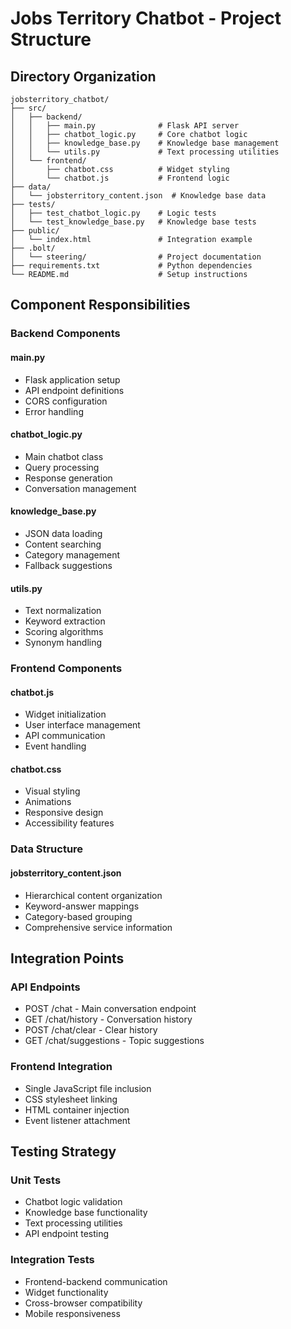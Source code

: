 # Jobs Territory Chatbot - Project Structure

## Directory Organization

```
jobsterritory_chatbot/
├── src/
│   ├── backend/
│   │   ├── main.py              # Flask API server
│   │   ├── chatbot_logic.py     # Core chatbot logic
│   │   ├── knowledge_base.py    # Knowledge base management
│   │   └── utils.py             # Text processing utilities
│   └── frontend/
│       ├── chatbot.css          # Widget styling
│       └── chatbot.js           # Frontend logic
├── data/
│   └── jobsterritory_content.json  # Knowledge base data
├── tests/
│   ├── test_chatbot_logic.py    # Logic tests
│   └── test_knowledge_base.py   # Knowledge base tests
├── public/
│   └── index.html               # Integration example
├── .bolt/
│   └── steering/                # Project documentation
├── requirements.txt             # Python dependencies
└── README.md                    # Setup instructions
```

## Component Responsibilities

### Backend Components

#### main.py
- Flask application setup
- API endpoint definitions
- CORS configuration
- Error handling

#### chatbot_logic.py
- Main chatbot class
- Query processing
- Response generation
- Conversation management

#### knowledge_base.py
- JSON data loading
- Content searching
- Category management
- Fallback suggestions

#### utils.py
- Text normalization
- Keyword extraction
- Scoring algorithms
- Synonym handling

### Frontend Components

#### chatbot.js
- Widget initialization
- User interface management
- API communication
- Event handling

#### chatbot.css
- Visual styling
- Animations
- Responsive design
- Accessibility features

### Data Structure

#### jobsterritory_content.json
- Hierarchical content organization
- Keyword-answer mappings
- Category-based grouping
- Comprehensive service information

## Integration Points

### API Endpoints
- POST /chat - Main conversation endpoint
- GET /chat/history - Conversation history
- POST /chat/clear - Clear history
- GET /chat/suggestions - Topic suggestions

### Frontend Integration
- Single JavaScript file inclusion
- CSS stylesheet linking
- HTML container injection
- Event listener attachment

## Testing Strategy

### Unit Tests
- Chatbot logic validation
- Knowledge base functionality
- Text processing utilities
- API endpoint testing

### Integration Tests
- Frontend-backend communication
- Widget functionality
- Cross-browser compatibility
- Mobile responsiveness